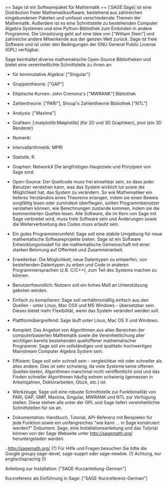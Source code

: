 == Sage ist ein Softwarepaket für Mathematik ==
[:SAGE:Sage] ist eine Distribution freier Mathematiksoftware, bestehend aus zahlreichen eingebundenen Paketen und umfasst  verschiedenste Themen der Mathematik.
Außerdem ist es eine Schnittstelle zu bestehenden Computer Algebra Systemen und eine Python-Bibliothek zum Einbinden in andere Programme. Die Umsetzung geht auf eine Idee von ["William Stein"] und zahlreiche andere Mitwirkende aus der ganzen Welt zurück. Sage ist freie Software und ist unter den Bedingungen der GNU General Public License (GPL) verfügbar.

Sage beinhaltet diverse mathematische Open-Source Bibliotheken und bietet eine vereinheitlichte Schnittstelle zu ihnen an:

 * für kommutative Algebra: ["Singular"]
 * Gruppentheorie: ["GAP"]
 * Elliptische Kurven: John Cremona's ["MWRANK"] Bibliothek
 * Zahlentheorie: ["PARI"], Shoup's Zahlentheorie Bibliothek ["NTL"]
 * Analysis: ["Maxima"]
 * Grafiken: [:matplotlib:Matplotlib] (für 2D und 3D Graphiken), jmol (ein 3D Renderer)
 * Numerik:
 * Intervallarithmetik: MPRI
 * Statistik: R
 * Graphen: NetworkX
Die langfristigen Hauptziele und Prinzipien von Sage sind:

 * Open-Source: Der Quellcode muss frei einsehbar sein, so dass jeder Benutzer verstehen kann, was das System wirklich tut sowie die Möglichkeit hat, das System zu verändern. So wie Mathematiker ein tieferes Verständnis eines Theorems erlangen, indem sie einen Beweis sorgfältig lesen oder zumindest überfliegen, sollten Programmbenutzer verstehen können, wie Berechnungen zustande kommen, indem sie die kommentierten Quellen lesen. Alle Software, die im Kern von Sage mit Sage verbreitet wird, muss freie Software sein und Änderungen sowie die Weiterverbreitung des Codes muss erlaubt sein.
 * Ein gutes Programmierumfeld: Sage soll eine stabile Umgebung für neue mathematische Softwareprojekte bieten. Sage ist ein Software Entwicklungsmodell für die mathematische Gemeinschaft mit einer starken Betonung auf Offenheit und Zusammenarbeit.
 * Erweiterbar: Die Möglichkeit, neue Datentypen zu entwerfen, von bestehenden Datentypen zu erben und Code in anderen Programmiersprachen (z.B. C/C++), zum Teil des Systems machen zu können.
 * Benutzerfreundlich: Nutzern soll ein hohes Maß an Unterstützung geboten werden.
 * Einfach zu kompilieren: Sage soll verhältnismäßig einfach aus den Quellen - unter Linux, Mac OSX und MS Windows - übersetzbar sein. Dieses bietet mehr Flexibilität, wenn das System verändert werden soll.
 * Plattformübergreifend: Sage läuft unter Linux, Mac OS X und Windows.
 * Komplett: Das Angebot von Algorithmen aus allen Bereichen der computerbasierten Mathematik sowie die Vereinheitlichung aller wichtigen bereits bestehenden quelloffener mathematischer Programme. Sage soll ein vollständiges und qualitativ hochwertiges Mainstream Computer Algebra System sein.
 * Effizient: Sage soll sehr schnell sein - vergleichbar mit oder schneller als alles andere. Dies ist sehr schwierig, da viele Systeme keine offenen Quellen bieten, Algorithmen manchmal nicht veröffentlicht sind und das Finden schneller Algorithmen häufig extrem schwierig (gemessen in Arbeitsjahren, Doktorarbeiten, Glück, etc.) ist.
 * Werkzeuge: Sage soll eine robuste Schnittstelle zur Funktionalität von PARI, GAP, GMP, Maxima, Singular, MWRANK und NTL zur Verfügung stellen. Diese stehen alle unter der GPL und Sage liefert vereinheitlichte Schnittstellen für sie an.
 * Dokumentation: Handbuch, Tutorial, API-Referenz mit Beispielen für jede Funktion sowie ein umfangreiches "wie kann ... in Sage konstruiert werden?" Dokument.
Sage, eine Installationsanleitung und das Tutorial können von der Sage Webseite unter http://sagemath.org/ heruntergeladen werden.

 . http://sagemath.org/
(?) Für Hilfe und Fragen besuchen Sie bitte die Google groups sage-devel, sage-supprt oder sage-newbie. (!) Achtung, nur englischsprachig (!)

Anleitung zur Installation: ["SAGE-Kurzanleitung-German"]

Kurzreferenz als Einführung in Sage: ["SAGE-Kurzreferenz-German"]
